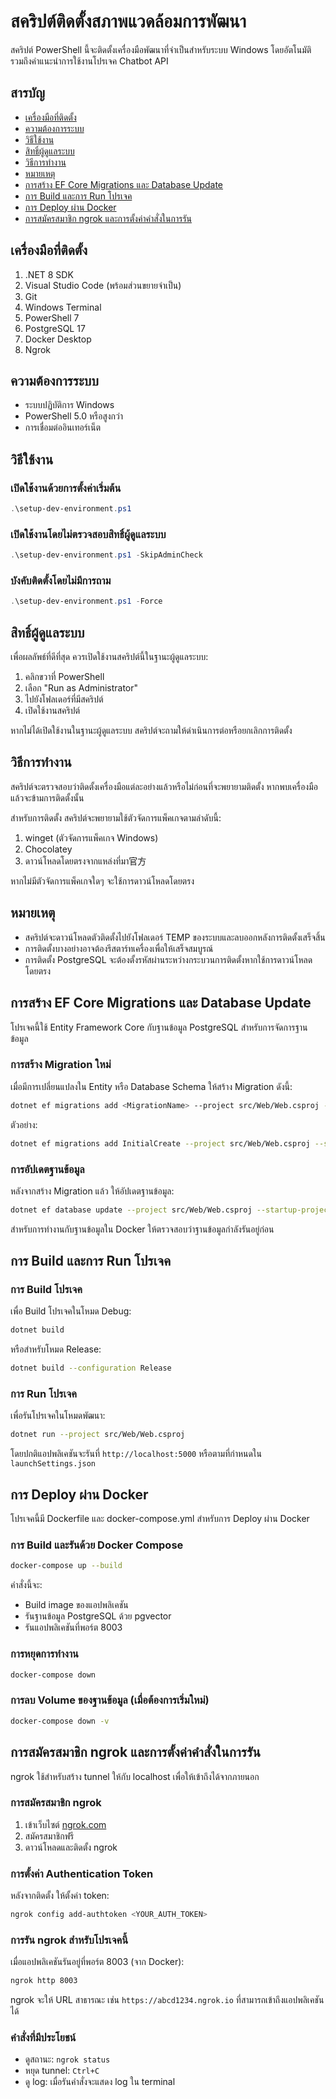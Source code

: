 # สคริปต์ติดตั้งสภาพแวดล้อมการพัฒนา

สคริปต์ PowerShell นี้จะติดตั้งเครื่องมือพัฒนาที่จำเป็นสำหรับระบบ Windows โดยอัตโนมัติ รวมถึงคำแนะนำการใช้งานโปรเจค Chatbot API

## สารบัญ

- [เครื่องมือที่ติดตั้ง](#เครื่องมือที่ติดตั้ง)
- [ความต้องการระบบ](#ความต้องการระบบ)
- [วิธีใช้งาน](#วิธีใช้งาน)
- [สิทธิ์ผู้ดูแลระบบ](#สิทธิ์ผู้ดูแลระบบ)
- [วิธีการทำงาน](#วิธีการทำงาน)
- [หมายเหตุ](#หมายเหตุ)
- [การสร้าง EF Core Migrations และ Database Update](#การสร้าง-ef-core-migrations-และ-database-update)
- [การ Build และการ Run โปรเจค](#การ-build-และการ-run-โปรเจค)
- [การ Deploy ผ่าน Docker](#การ-deploy-ผ่าน-docker)
- [การสมัครสมาชิก ngrok และการตั้งค่าคำสั่งในการรัน](#การสมัครสมาชิก-ngrok-และการตั้งค่าคำสั่งในการรัน)

## เครื่องมือที่ติดตั้ง

1. .NET 8 SDK
2. Visual Studio Code (พร้อมส่วนขยายจำเป็น)
3. Git
4. Windows Terminal
5. PowerShell 7
6. PostgreSQL 17
7. Docker Desktop
8. Ngrok

## ความต้องการระบบ

- ระบบปฏิบัติการ Windows
- PowerShell 5.0 หรือสูงกว่า
- การเชื่อมต่ออินเทอร์เน็ต

## วิธีใช้งาน

### เปิดใช้งานด้วยการตั้งค่าเริ่มต้น
```powershell
.\setup-dev-environment.ps1
```

### เปิดใช้งานโดยไม่ตรวจสอบสิทธิ์ผู้ดูแลระบบ
```powershell
.\setup-dev-environment.ps1 -SkipAdminCheck
```

### บังคับติดตั้งโดยไม่มีการถาม
```powershell
.\setup-dev-environment.ps1 -Force
```

## สิทธิ์ผู้ดูแลระบบ

เพื่อผลลัพธ์ที่ดีที่สุด ควรเปิดใช้งานสคริปต์นี้ในฐานะผู้ดูแลระบบ:
1. คลิกขวาที่ PowerShell
2. เลือก "Run as Administrator"
3. ไปยังโฟลเดอร์ที่มีสคริปต์
4. เปิดใช้งานสคริปต์

หากไม่ได้เปิดใช้งานในฐานะผู้ดูแลระบบ สคริปต์จะถามให้ดำเนินการต่อหรือยกเลิกการติดตั้ง

## วิธีการทำงาน

สคริปต์จะตรวจสอบว่าติดตั้งเครื่องมือแต่ละอย่างแล้วหรือไม่ก่อนที่จะพยายามติดตั้ง หากพบเครื่องมือแล้วจะข้ามการติดตั้งนั้น

สำหรับการติดตั้ง สคริปต์จะพยายามใช้ตัวจัดการแพ็คเกจตามลำดับนี้:
1. winget (ตัวจัดการแพ็คเกจ Windows)
2. Chocolatey
3. ดาวน์โหลดโดยตรงจากแหล่งที่มา官方

หากไม่มีตัวจัดการแพ็คเกจใดๆ จะใช้การดาวน์โหลดโดยตรง

## หมายเหตุ

- สคริปต์จะดาวน์โหลดตัวติดตั้งไปยังโฟลเดอร์ TEMP ของระบบและลบออกหลังการติดตั้งเสร็จสิ้น
- การติดตั้งบางอย่างอาจต้องรีสตาร์ทเครื่องเพื่อให้เสร็จสมบูรณ์
- การติดตั้ง PostgreSQL จะต้องตั้งรหัสผ่านระหว่างกระบวนการติดตั้งหากใช้การดาวน์โหลดโดยตรง
## การสร้าง EF Core Migrations และ Database Update

โปรเจคนี้ใช้ Entity Framework Core กับฐานข้อมูล PostgreSQL สำหรับการจัดการฐานข้อมูล

### การสร้าง Migration ใหม่

เมื่อมีการเปลี่ยนแปลงใน Entity หรือ Database Schema ให้สร้าง Migration ดังนี้:

```bash
dotnet ef migrations add <MigrationName> --project src/Web/Web.csproj --startup-project src/Web/Web.csproj
```

ตัวอย่าง:
```bash
dotnet ef migrations add InitialCreate --project src/Web/Web.csproj --startup-project src/Web/Web.csproj
```

### การอัปเดตฐานข้อมูล

หลังจากสร้าง Migration แล้ว ให้อัปเดตฐานข้อมูล:

```bash
dotnet ef database update --project src/Web/Web.csproj --startup-project src/Web/Web.csproj
```

สำหรับการทำงานกับฐานข้อมูลใน Docker ให้ตรวจสอบว่าฐานข้อมูลกำลังรันอยู่ก่อน

## การ Build และการ Run โปรเจค

### การ Build โปรเจค

เพื่อ Build โปรเจคในโหมด Debug:

```bash
dotnet build
```

หรือสำหรับโหมด Release:

```bash
dotnet build --configuration Release
```

### การ Run โปรเจค

เพื่อรันโปรเจคในโหมดพัฒนา:

```bash
dotnet run --project src/Web/Web.csproj
```

โดยปกติแอปพลิเคชันจะรันที่ `http://localhost:5000` หรือตามที่กำหนดใน `launchSettings.json`

## การ Deploy ผ่าน Docker

โปรเจคนี้มี Dockerfile และ docker-compose.yml สำหรับการ Deploy ผ่าน Docker

### การ Build และรันด้วย Docker Compose

```bash
docker-compose up --build
```

คำสั่งนี้จะ:
- Build image ของแอปพลิเคชัน
- รันฐานข้อมูล PostgreSQL ด้วย pgvector
- รันแอปพลิเคชันที่พอร์ต 8003

### การหยุดการทำงาน

```bash
docker-compose down
```

### การลบ Volume ของฐานข้อมูล (เมื่อต้องการเริ่มใหม่)

```bash
docker-compose down -v
```

## การสมัครสมาชิก ngrok และการตั้งค่าคำสั่งในการรัน

ngrok ใช้สำหรับสร้าง tunnel ให้กับ localhost เพื่อให้เข้าถึงได้จากภายนอก

### การสมัครสมาชิก ngrok

1. เข้าเว็บไซต์ [ngrok.com](https://ngrok.com)
2. สมัครสมาชิกฟรี
3. ดาวน์โหลดและติดตั้ง ngrok

### การตั้งค่า Authentication Token

หลังจากติดตั้ง ให้ตั้งค่า token:

```bash
ngrok config add-authtoken <YOUR_AUTH_TOKEN>
```

### การรัน ngrok สำหรับโปรเจคนี้

เมื่อแอปพลิเคชันรันอยู่ที่พอร์ต 8003 (จาก Docker):

```bash
ngrok http 8003
```

ngrok จะให้ URL สาธารณะ เช่น `https://abcd1234.ngrok.io` ที่สามารถเข้าถึงแอปพลิเคชันได้

### คำสั่งที่มีประโยชน์

- ดูสถานะ: `ngrok status`
- หยุด tunnel: `Ctrl+C`
- ดู log: เมื่อรันคำสั่งจะแสดง log ใน terminal